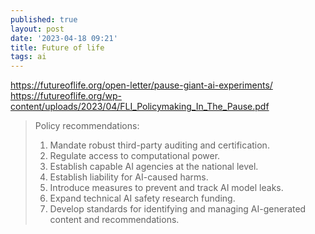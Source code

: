```yaml
---
published: true
layout: post
date: '2023-04-18 09:21'
title: Future of life
tags: ai 
---
```

<https://futureoflife.org/open-letter/pause-giant-ai-experiments/>  
<https://futureoflife.org/wp-content/uploads/2023/04/FLI_Policymaking_In_The_Pause.pdf>

> Policy recommendations:  
> 1. Mandate robust third-party auditing and certification.
> 2. Regulate access to computational power.
> 3. Establish capable AI agencies at the national level.
> 4. Establish liability for AI-caused harms.
> 5. Introduce measures to prevent and track AI model leaks.
> 6. Expand technical AI safety research funding.
> 7. Develop standards for identifying and managing AI-generated content and recommendations.
